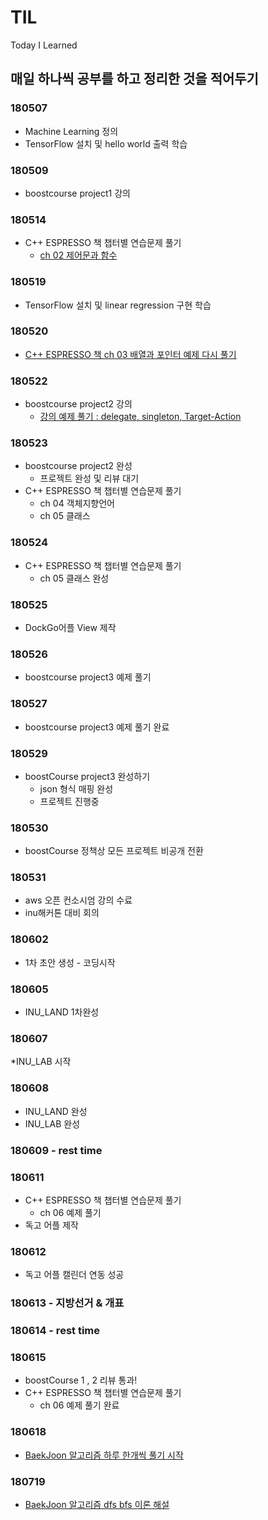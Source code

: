 # TIL
Today I Learned

## 매일 하나씩 공부를 하고 정리한 것을 적어두기


### 180507
* Machine Learning 정의 
* TensorFlow 설치 및 hello world 출력 학습

### 180509
* boostcourse project1 강의

### 180514
* C++ ESPRESSO 책 챕터별 연습문제 풀기
  * [ch 02 제어문과 함수](https://github.com/dongdong97/TIL/tree/master/C%2B%2B%20ESPRESSO/CH%2002/CH%2002)

### 180519
* TensorFlow 설치 및 linear regression 구현 학습

### 180520
* [C++ ESPRESSO 책 ch 03 배열과 포인터 예제 다시 풀기](https://github.com/dongdong97/TIL/tree/master/C%2B%2B%20ESPRESSO/CH%2003/CH%2003)

### 180522
* boostcourse project2 강의
   * [강의 예제 풀기 : delegate, singleton, Target-Action](https://github.com/dongdong97/TIL/tree/master/Boost_Course/Project2_ex/imagePikerView)

### 180523
* boostcourse project2 완성
   * 프로젝트 완성 및 리뷰 대기
* C++ ESPRESSO 책 챕터별 연습문제 풀기
   * ch 04 객체지향언어
   * ch 05 클래스

### 180524
* C++ ESPRESSO 책 챕터별 연습문제 풀기
   * ch 05 클래스 완성
   
### 180525 
* DockGo어플 View 제작

### 180526
* boostcourse project3 예제 풀기

### 180527
* boostcourse project3 예제 풀기 완료

### 180529
* boostCourse project3 완성하기
   * json 형식 매핑 완성
   * 프로젝트 진행중
   
### 180530
* boostCourse 정책상 모든 프로젝트 비공개 전환

### 180531
* aws 오픈 컨소시엄 강의 수료
* inu해커톤 대비 회의

### 180602
* 1차 초안 생성 - 코딩시작

### 180605
* INU_LAND 1차완성

### 180607
*INU_LAB 시작

### 180608
* INU_LAND 완성
* INU_LAB 완성

### 180609  - rest time

### 180611
*  C++ ESPRESSO 책 챕터별 연습문제 풀기
   * ch 06 예제 풀기
* 독고 어플 제작

### 180612
* 독고 어플 캘린더 연동 성공

### 180613  - 지방선거 & 개표

### 180614 - rest time

### 180615
* boostCourse 1 , 2 리뷰 통과!
*  C++ ESPRESSO 책 챕터별 연습문제 풀기
   * ch 06 예제 풀기 완료
      
### 180618
* [BaekJoon 알고리즘 하루 한개씩 풀기 시작](https://github.com/dongdong97/TIL/tree/master/Algorithm_BaekJoon)


### 180719
* [BaekJoon 알고리즘  dfs bfs 이론 해설](http://free-from-anxiety.tistory.com/9)

